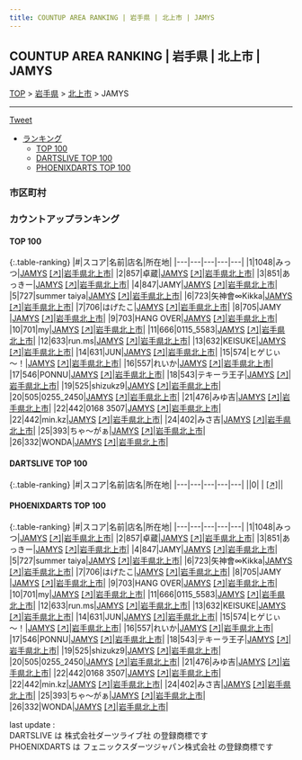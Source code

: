 ```yaml
---
title: COUNTUP AREA RANKING | 岩手県 | 北上市 | JAMYS
---
```

## COUNTUP AREA RANKING | 岩手県 | 北上市 | JAMYS

[TOP](/darts/rank/) > [岩手県](/darts/rank/岩手県/) > [北上市](/darts/rank/岩手県/北上市/) > JAMYS

___

<a href="https://twitter.com/share?ref_src=twsrc%5Etfw" data-text="COUNTUP AREA RANKING | 岩手県北上市JAMYS" class="twitter-share-button" data-hashtags="DARTSLIVE,PHOENIXDARTS,darts,ダーツ" data-show-count="false">Tweet</a>

* [ランキング](#カウントアップランキング)
    * [TOP 100](#top-100)
    * [DARTSLIVE TOP 100](#dartslive-top-100)
    * [PHOENIXDARTS TOP 100](#phoenixdarts-top-100)

### 市区町村

<ul>

</ul>

### カウントアップランキング

#### TOP 100



{:.table-ranking}
|#|スコア|名前|店名|所在地|
|---|---|---|---|---|
|1|1048|<span class="rank-name-pd">みっつ</span>|<a href="/darts/rank/shops/10449.html">JAMYS</a> <a href="https://vs.phoenixdarts.com/jp/shop/shopDetailInfo/s_10449?s_seq=10449">[↗]</a>|<a href="/darts/rank/岩手県/北上市">岩手県北上市</a>|
|2|857|<span class="rank-name-pd">卓蔵</span>|<a href="/darts/rank/shops/10449.html">JAMYS</a> <a href="https://vs.phoenixdarts.com/jp/shop/shopDetailInfo/s_10449?s_seq=10449">[↗]</a>|<a href="/darts/rank/岩手県/北上市">岩手県北上市</a>|
|3|851|<span class="rank-name-pd">あっきー</span>|<a href="/darts/rank/shops/10449.html">JAMYS</a> <a href="https://vs.phoenixdarts.com/jp/shop/shopDetailInfo/s_10449?s_seq=10449">[↗]</a>|<a href="/darts/rank/岩手県/北上市">岩手県北上市</a>|
|4|847|<span class="rank-name-pd">JAMY</span>|<a href="/darts/rank/shops/10449.html">JAMYS</a> <a href="https://vs.phoenixdarts.com/jp/shop/shopDetailInfo/s_10449?s_seq=10449">[↗]</a>|<a href="/darts/rank/岩手県/北上市">岩手県北上市</a>|
|5|727|<span class="rank-name-pd">summer taiya</span>|<a href="/darts/rank/shops/10449.html">JAMYS</a> <a href="https://vs.phoenixdarts.com/jp/shop/shopDetailInfo/s_10449?s_seq=10449">[↗]</a>|<a href="/darts/rank/岩手県/北上市">岩手県北上市</a>|
|6|723|<span class="rank-name-pd">矢神會∞Kikka</span>|<a href="/darts/rank/shops/10449.html">JAMYS</a> <a href="https://vs.phoenixdarts.com/jp/shop/shopDetailInfo/s_10449?s_seq=10449">[↗]</a>|<a href="/darts/rank/岩手県/北上市">岩手県北上市</a>|
|7|706|<span class="rank-name-pd">はげたこ</span>|<a href="/darts/rank/shops/10449.html">JAMYS</a> <a href="https://vs.phoenixdarts.com/jp/shop/shopDetailInfo/s_10449?s_seq=10449">[↗]</a>|<a href="/darts/rank/岩手県/北上市">岩手県北上市</a>|
|8|705|<span class="rank-name-pd">JAMY </span>|<a href="/darts/rank/shops/10449.html">JAMYS</a> <a href="https://vs.phoenixdarts.com/jp/shop/shopDetailInfo/s_10449?s_seq=10449">[↗]</a>|<a href="/darts/rank/岩手県/北上市">岩手県北上市</a>|
|9|703|<span class="rank-name-pd">HANG OVER</span>|<a href="/darts/rank/shops/10449.html">JAMYS</a> <a href="https://vs.phoenixdarts.com/jp/shop/shopDetailInfo/s_10449?s_seq=10449">[↗]</a>|<a href="/darts/rank/岩手県/北上市">岩手県北上市</a>|
|10|701|<span class="rank-name-pd">my</span>|<a href="/darts/rank/shops/10449.html">JAMYS</a> <a href="https://vs.phoenixdarts.com/jp/shop/shopDetailInfo/s_10449?s_seq=10449">[↗]</a>|<a href="/darts/rank/岩手県/北上市">岩手県北上市</a>|
|11|666|<span class="rank-name-pd">0115_5583</span>|<a href="/darts/rank/shops/10449.html">JAMYS</a> <a href="https://vs.phoenixdarts.com/jp/shop/shopDetailInfo/s_10449?s_seq=10449">[↗]</a>|<a href="/darts/rank/岩手県/北上市">岩手県北上市</a>|
|12|633|<span class="rank-name-pd">run.ms</span>|<a href="/darts/rank/shops/10449.html">JAMYS</a> <a href="https://vs.phoenixdarts.com/jp/shop/shopDetailInfo/s_10449?s_seq=10449">[↗]</a>|<a href="/darts/rank/岩手県/北上市">岩手県北上市</a>|
|13|632|<span class="rank-name-pd">KEISUKE</span>|<a href="/darts/rank/shops/10449.html">JAMYS</a> <a href="https://vs.phoenixdarts.com/jp/shop/shopDetailInfo/s_10449?s_seq=10449">[↗]</a>|<a href="/darts/rank/岩手県/北上市">岩手県北上市</a>|
|14|631|<span class="rank-name-pd">JUN</span>|<a href="/darts/rank/shops/10449.html">JAMYS</a> <a href="https://vs.phoenixdarts.com/jp/shop/shopDetailInfo/s_10449?s_seq=10449">[↗]</a>|<a href="/darts/rank/岩手県/北上市">岩手県北上市</a>|
|15|574|<span class="rank-name-pd">ヒゲじぃ～！</span>|<a href="/darts/rank/shops/10449.html">JAMYS</a> <a href="https://vs.phoenixdarts.com/jp/shop/shopDetailInfo/s_10449?s_seq=10449">[↗]</a>|<a href="/darts/rank/岩手県/北上市">岩手県北上市</a>|
|16|557|<span class="rank-name-pd">れいか</span>|<a href="/darts/rank/shops/10449.html">JAMYS</a> <a href="https://vs.phoenixdarts.com/jp/shop/shopDetailInfo/s_10449?s_seq=10449">[↗]</a>|<a href="/darts/rank/岩手県/北上市">岩手県北上市</a>|
|17|546|<span class="rank-name-pd">PONNU</span>|<a href="/darts/rank/shops/10449.html">JAMYS</a> <a href="https://vs.phoenixdarts.com/jp/shop/shopDetailInfo/s_10449?s_seq=10449">[↗]</a>|<a href="/darts/rank/岩手県/北上市">岩手県北上市</a>|
|18|543|<span class="rank-name-pd">テキーラ王子</span>|<a href="/darts/rank/shops/10449.html">JAMYS</a> <a href="https://vs.phoenixdarts.com/jp/shop/shopDetailInfo/s_10449?s_seq=10449">[↗]</a>|<a href="/darts/rank/岩手県/北上市">岩手県北上市</a>|
|19|525|<span class="rank-name-pd">shizukz9</span>|<a href="/darts/rank/shops/10449.html">JAMYS</a> <a href="https://vs.phoenixdarts.com/jp/shop/shopDetailInfo/s_10449?s_seq=10449">[↗]</a>|<a href="/darts/rank/岩手県/北上市">岩手県北上市</a>|
|20|505|<span class="rank-name-pd">0255_2450</span>|<a href="/darts/rank/shops/10449.html">JAMYS</a> <a href="https://vs.phoenixdarts.com/jp/shop/shopDetailInfo/s_10449?s_seq=10449">[↗]</a>|<a href="/darts/rank/岩手県/北上市">岩手県北上市</a>|
|21|476|<span class="rank-name-pd">みゆ吉</span>|<a href="/darts/rank/shops/10449.html">JAMYS</a> <a href="https://vs.phoenixdarts.com/jp/shop/shopDetailInfo/s_10449?s_seq=10449">[↗]</a>|<a href="/darts/rank/岩手県/北上市">岩手県北上市</a>|
|22|442|<span class="rank-name-pd">0168 3507</span>|<a href="/darts/rank/shops/10449.html">JAMYS</a> <a href="https://vs.phoenixdarts.com/jp/shop/shopDetailInfo/s_10449?s_seq=10449">[↗]</a>|<a href="/darts/rank/岩手県/北上市">岩手県北上市</a>|
|22|442|<span class="rank-name-pd">min.kz</span>|<a href="/darts/rank/shops/10449.html">JAMYS</a> <a href="https://vs.phoenixdarts.com/jp/shop/shopDetailInfo/s_10449?s_seq=10449">[↗]</a>|<a href="/darts/rank/岩手県/北上市">岩手県北上市</a>|
|24|402|<span class="rank-name-pd">みさ吉</span>|<a href="/darts/rank/shops/10449.html">JAMYS</a> <a href="https://vs.phoenixdarts.com/jp/shop/shopDetailInfo/s_10449?s_seq=10449">[↗]</a>|<a href="/darts/rank/岩手県/北上市">岩手県北上市</a>|
|25|393|<span class="rank-name-pd">ちゃ～がぁ</span>|<a href="/darts/rank/shops/10449.html">JAMYS</a> <a href="https://vs.phoenixdarts.com/jp/shop/shopDetailInfo/s_10449?s_seq=10449">[↗]</a>|<a href="/darts/rank/岩手県/北上市">岩手県北上市</a>|
|26|332|<span class="rank-name-pd">WONDA</span>|<a href="/darts/rank/shops/10449.html">JAMYS</a> <a href="https://vs.phoenixdarts.com/jp/shop/shopDetailInfo/s_10449?s_seq=10449">[↗]</a>|<a href="/darts/rank/岩手県/北上市">岩手県北上市</a>|


#### DARTSLIVE TOP 100



{:.table-ranking}
|#|スコア|名前|店名|所在地|
|---|---|---|---|---|
||0|<span class="rank-name-dl"> </span>|<a href="/darts/rank/shops/.html"></a> <a href="">[↗]</a>|<a href="/darts/rank//"></a>|


#### PHOENIXDARTS TOP 100



{:.table-ranking}
|#|スコア|名前|店名|所在地|
|---|---|---|---|---|
|1|1048|<span class="rank-name-pd">みっつ</span>|<a href="/darts/rank/shops/10449.html">JAMYS</a> <a href="https://vs.phoenixdarts.com/jp/shop/shopDetailInfo/s_10449?s_seq=10449">[↗]</a>|<a href="/darts/rank/岩手県/北上市">岩手県北上市</a>|
|2|857|<span class="rank-name-pd">卓蔵</span>|<a href="/darts/rank/shops/10449.html">JAMYS</a> <a href="https://vs.phoenixdarts.com/jp/shop/shopDetailInfo/s_10449?s_seq=10449">[↗]</a>|<a href="/darts/rank/岩手県/北上市">岩手県北上市</a>|
|3|851|<span class="rank-name-pd">あっきー</span>|<a href="/darts/rank/shops/10449.html">JAMYS</a> <a href="https://vs.phoenixdarts.com/jp/shop/shopDetailInfo/s_10449?s_seq=10449">[↗]</a>|<a href="/darts/rank/岩手県/北上市">岩手県北上市</a>|
|4|847|<span class="rank-name-pd">JAMY</span>|<a href="/darts/rank/shops/10449.html">JAMYS</a> <a href="https://vs.phoenixdarts.com/jp/shop/shopDetailInfo/s_10449?s_seq=10449">[↗]</a>|<a href="/darts/rank/岩手県/北上市">岩手県北上市</a>|
|5|727|<span class="rank-name-pd">summer taiya</span>|<a href="/darts/rank/shops/10449.html">JAMYS</a> <a href="https://vs.phoenixdarts.com/jp/shop/shopDetailInfo/s_10449?s_seq=10449">[↗]</a>|<a href="/darts/rank/岩手県/北上市">岩手県北上市</a>|
|6|723|<span class="rank-name-pd">矢神會∞Kikka</span>|<a href="/darts/rank/shops/10449.html">JAMYS</a> <a href="https://vs.phoenixdarts.com/jp/shop/shopDetailInfo/s_10449?s_seq=10449">[↗]</a>|<a href="/darts/rank/岩手県/北上市">岩手県北上市</a>|
|7|706|<span class="rank-name-pd">はげたこ</span>|<a href="/darts/rank/shops/10449.html">JAMYS</a> <a href="https://vs.phoenixdarts.com/jp/shop/shopDetailInfo/s_10449?s_seq=10449">[↗]</a>|<a href="/darts/rank/岩手県/北上市">岩手県北上市</a>|
|8|705|<span class="rank-name-pd">JAMY </span>|<a href="/darts/rank/shops/10449.html">JAMYS</a> <a href="https://vs.phoenixdarts.com/jp/shop/shopDetailInfo/s_10449?s_seq=10449">[↗]</a>|<a href="/darts/rank/岩手県/北上市">岩手県北上市</a>|
|9|703|<span class="rank-name-pd">HANG OVER</span>|<a href="/darts/rank/shops/10449.html">JAMYS</a> <a href="https://vs.phoenixdarts.com/jp/shop/shopDetailInfo/s_10449?s_seq=10449">[↗]</a>|<a href="/darts/rank/岩手県/北上市">岩手県北上市</a>|
|10|701|<span class="rank-name-pd">my</span>|<a href="/darts/rank/shops/10449.html">JAMYS</a> <a href="https://vs.phoenixdarts.com/jp/shop/shopDetailInfo/s_10449?s_seq=10449">[↗]</a>|<a href="/darts/rank/岩手県/北上市">岩手県北上市</a>|
|11|666|<span class="rank-name-pd">0115_5583</span>|<a href="/darts/rank/shops/10449.html">JAMYS</a> <a href="https://vs.phoenixdarts.com/jp/shop/shopDetailInfo/s_10449?s_seq=10449">[↗]</a>|<a href="/darts/rank/岩手県/北上市">岩手県北上市</a>|
|12|633|<span class="rank-name-pd">run.ms</span>|<a href="/darts/rank/shops/10449.html">JAMYS</a> <a href="https://vs.phoenixdarts.com/jp/shop/shopDetailInfo/s_10449?s_seq=10449">[↗]</a>|<a href="/darts/rank/岩手県/北上市">岩手県北上市</a>|
|13|632|<span class="rank-name-pd">KEISUKE</span>|<a href="/darts/rank/shops/10449.html">JAMYS</a> <a href="https://vs.phoenixdarts.com/jp/shop/shopDetailInfo/s_10449?s_seq=10449">[↗]</a>|<a href="/darts/rank/岩手県/北上市">岩手県北上市</a>|
|14|631|<span class="rank-name-pd">JUN</span>|<a href="/darts/rank/shops/10449.html">JAMYS</a> <a href="https://vs.phoenixdarts.com/jp/shop/shopDetailInfo/s_10449?s_seq=10449">[↗]</a>|<a href="/darts/rank/岩手県/北上市">岩手県北上市</a>|
|15|574|<span class="rank-name-pd">ヒゲじぃ～！</span>|<a href="/darts/rank/shops/10449.html">JAMYS</a> <a href="https://vs.phoenixdarts.com/jp/shop/shopDetailInfo/s_10449?s_seq=10449">[↗]</a>|<a href="/darts/rank/岩手県/北上市">岩手県北上市</a>|
|16|557|<span class="rank-name-pd">れいか</span>|<a href="/darts/rank/shops/10449.html">JAMYS</a> <a href="https://vs.phoenixdarts.com/jp/shop/shopDetailInfo/s_10449?s_seq=10449">[↗]</a>|<a href="/darts/rank/岩手県/北上市">岩手県北上市</a>|
|17|546|<span class="rank-name-pd">PONNU</span>|<a href="/darts/rank/shops/10449.html">JAMYS</a> <a href="https://vs.phoenixdarts.com/jp/shop/shopDetailInfo/s_10449?s_seq=10449">[↗]</a>|<a href="/darts/rank/岩手県/北上市">岩手県北上市</a>|
|18|543|<span class="rank-name-pd">テキーラ王子</span>|<a href="/darts/rank/shops/10449.html">JAMYS</a> <a href="https://vs.phoenixdarts.com/jp/shop/shopDetailInfo/s_10449?s_seq=10449">[↗]</a>|<a href="/darts/rank/岩手県/北上市">岩手県北上市</a>|
|19|525|<span class="rank-name-pd">shizukz9</span>|<a href="/darts/rank/shops/10449.html">JAMYS</a> <a href="https://vs.phoenixdarts.com/jp/shop/shopDetailInfo/s_10449?s_seq=10449">[↗]</a>|<a href="/darts/rank/岩手県/北上市">岩手県北上市</a>|
|20|505|<span class="rank-name-pd">0255_2450</span>|<a href="/darts/rank/shops/10449.html">JAMYS</a> <a href="https://vs.phoenixdarts.com/jp/shop/shopDetailInfo/s_10449?s_seq=10449">[↗]</a>|<a href="/darts/rank/岩手県/北上市">岩手県北上市</a>|
|21|476|<span class="rank-name-pd">みゆ吉</span>|<a href="/darts/rank/shops/10449.html">JAMYS</a> <a href="https://vs.phoenixdarts.com/jp/shop/shopDetailInfo/s_10449?s_seq=10449">[↗]</a>|<a href="/darts/rank/岩手県/北上市">岩手県北上市</a>|
|22|442|<span class="rank-name-pd">0168 3507</span>|<a href="/darts/rank/shops/10449.html">JAMYS</a> <a href="https://vs.phoenixdarts.com/jp/shop/shopDetailInfo/s_10449?s_seq=10449">[↗]</a>|<a href="/darts/rank/岩手県/北上市">岩手県北上市</a>|
|22|442|<span class="rank-name-pd">min.kz</span>|<a href="/darts/rank/shops/10449.html">JAMYS</a> <a href="https://vs.phoenixdarts.com/jp/shop/shopDetailInfo/s_10449?s_seq=10449">[↗]</a>|<a href="/darts/rank/岩手県/北上市">岩手県北上市</a>|
|24|402|<span class="rank-name-pd">みさ吉</span>|<a href="/darts/rank/shops/10449.html">JAMYS</a> <a href="https://vs.phoenixdarts.com/jp/shop/shopDetailInfo/s_10449?s_seq=10449">[↗]</a>|<a href="/darts/rank/岩手県/北上市">岩手県北上市</a>|
|25|393|<span class="rank-name-pd">ちゃ～がぁ</span>|<a href="/darts/rank/shops/10449.html">JAMYS</a> <a href="https://vs.phoenixdarts.com/jp/shop/shopDetailInfo/s_10449?s_seq=10449">[↗]</a>|<a href="/darts/rank/岩手県/北上市">岩手県北上市</a>|
|26|332|<span class="rank-name-pd">WONDA</span>|<a href="/darts/rank/shops/10449.html">JAMYS</a> <a href="https://vs.phoenixdarts.com/jp/shop/shopDetailInfo/s_10449?s_seq=10449">[↗]</a>|<a href="/darts/rank/岩手県/北上市">岩手県北上市</a>|


<div class="footer border-top border-gray-light mt-5 pt-3 text-right text-gray">
    last update : <span style="font-weight: italic" id="foot_last_modified"></span><br />
    DARTSLIVE は 株式会社ダーツライブ社 の登録商標です<br />
    PHOENIXDARTS は フェニックスダーツジャパン株式会社 の登録商標です<br />
</div>

<script src="https://cdnjs.cloudflare.com/ajax/libs/jquery.tablesorter/2.31.3/js/jquery.tablesorter.min.js" integrity="sha512-qzgd5cYSZcosqpzpn7zF2ZId8f/8CHmFKZ8j7mU4OUXTNRd5g+ZHBPsgKEwoqxCtdQvExE5LprwwPAgoicguNg==" crossorigin="anonymous" referrerpolicy="no-referrer"></script>
<link rel="stylesheet" href="https://cdnjs.cloudflare.com/ajax/libs/jquery.tablesorter/2.31.3/css/theme.default.min.css" integrity="sha512-wghhOJkjQX0Lh3NSWvNKeZ0ZpNn+SPVXX1Qyc9OCaogADktxrBiBdKGDoqVUOyhStvMBmJQ8ZdMHiR3wuEq8+w==" crossorigin="anonymous" referrerpolicy="no-referrer" />
<script>
$(function() {
    $(".table-ranking").tablesorter({sortList:[[0, 0]]});
    $("#foot_last_modified").text(formatDate(new Date(document.lastModified), 'yyyy-MM-dd HH:mm:ss'));
});
</script>

<script async src="https://platform.twitter.com/widgets.js" charset="utf-8"></script>